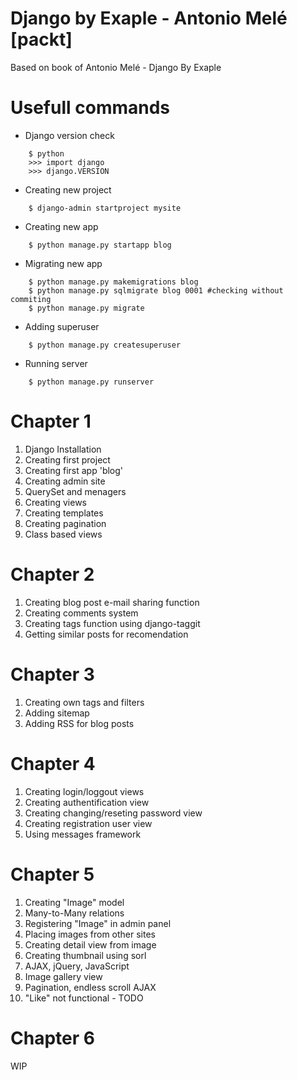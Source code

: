 # Django by Exaple - Antonio Melé [packt]
Based on book of Antonio Melé -  Django By Exaple

# Usefull commands
* Django version check
```
    $ python
    >>> import django
    >>> django.VERSION
```

* Creating new project
```
    $ django-admin startproject mysite
```

* Creating new app
```
    $ python manage.py startapp blog
```

* Migrating new app
```
    $ python manage.py makemigrations blog
    $ python manage.py sqlmigrate blog 0001 #checking without commiting
    $ python manage.py migrate
```

* Adding superuser
```
    $ python manage.py createsuperuser
```

* Running server
```
    $ python manage.py runserver
```

# Chapter 1
1. Django Installation
2. Creating first project
3. Creating first app 'blog'
4. Creating admin site
5. QuerySet and menagers
6. Creating views
7. Creating templates
8. Creating pagination
9. Class based views

# Chapter 2
1. Creating blog post e-mail sharing function
2. Creating comments system
3. Creating tags function using django-taggit
4. Getting similar posts for recomendation

# Chapter 3
1. Creating own tags and filters
2. Adding sitemap
3. Adding RSS for blog posts

# Chapter 4
1. Creating login/loggout views
2. Creating authentification view
3. Creating changing/reseting password view
4. Creating registration user view
5. Using messages framework

# Chapter 5
1. Creating "Image" model
2. Many-to-Many relations
3. Registering "Image" in admin panel
4. Placing images from other sites
5. Creating detail view from image
6. Creating thumbnail using sorl
7. AJAX, jQuery, JavaScript
8. Image gallery view 
9. Pagination, endless scroll AJAX
10. "Like" not functional - TODO

# Chapter 6
WIP